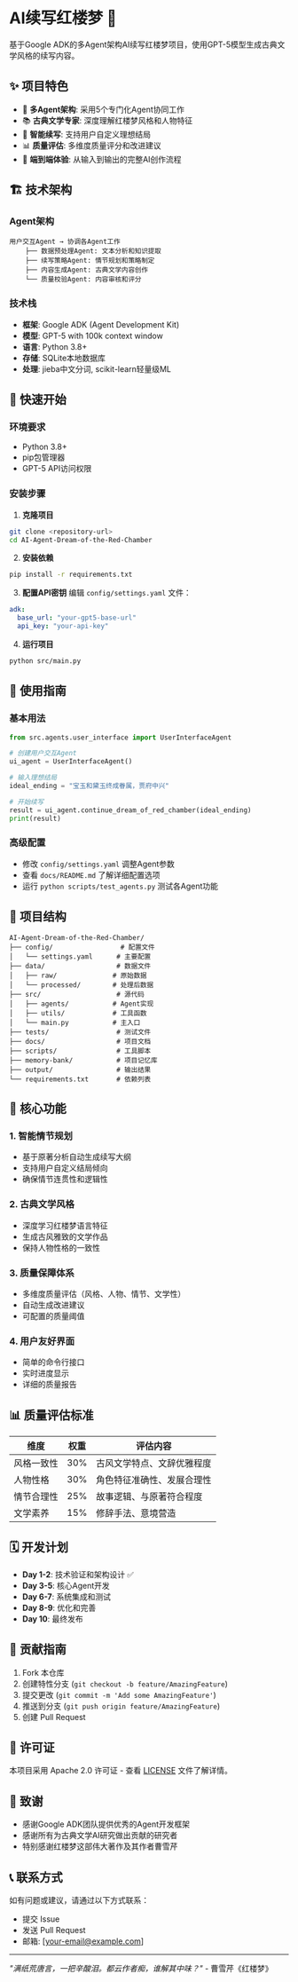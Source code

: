# AI续写红楼梦 🏮

基于Google ADK的多Agent架构AI续写红楼梦项目，使用GPT-5模型生成古典文学风格的续写内容。

## ✨ 项目特色

- 🤖 **多Agent架构**: 采用5个专门化Agent协同工作
- 📚 **古典文学专家**: 深度理解红楼梦风格和人物特征
- 🎯 **智能续写**: 支持用户自定义理想结局
- 📊 **质量评估**: 多维度质量评分和改进建议
- 🚀 **端到端体验**: 从输入到输出的完整AI创作流程

## 🏗️ 技术架构

### Agent架构
```
用户交互Agent → 协调各Agent工作
    ├── 数据预处理Agent: 文本分析和知识提取
    ├── 续写策略Agent: 情节规划和策略制定
    ├── 内容生成Agent: 古典文学内容创作
    └── 质量校验Agent: 内容审核和评分
```

### 技术栈
- **框架**: Google ADK (Agent Development Kit)
- **模型**: GPT-5 with 100k context window
- **语言**: Python 3.8+
- **存储**: SQLite本地数据库
- **处理**: jieba中文分词, scikit-learn轻量级ML

## 🚀 快速开始

### 环境要求
- Python 3.8+
- pip包管理器
- GPT-5 API访问权限

### 安装步骤

1. **克隆项目**
```bash
git clone <repository-url>
cd AI-Agent-Dream-of-the-Red-Chamber
```

2. **安装依赖**
```bash
pip install -r requirements.txt
```

3. **配置API密钥**
编辑 `config/settings.yaml` 文件：
```yaml
adk:
  base_url: "your-gpt5-base-url"
  api_key: "your-api-key"
```

4. **运行项目**
```bash
python src/main.py
```

## 📖 使用指南

### 基本用法
```python
from src.agents.user_interface import UserInterfaceAgent

# 创建用户交互Agent
ui_agent = UserInterfaceAgent()

# 输入理想结局
ideal_ending = "宝玉和黛玉终成眷属，贾府中兴"

# 开始续写
result = ui_agent.continue_dream_of_red_chamber(ideal_ending)
print(result)
```

### 高级配置
- 修改 `config/settings.yaml` 调整Agent参数
- 查看 `docs/README.md` 了解详细配置选项
- 运行 `python scripts/test_agents.py` 测试各Agent功能

## 📁 项目结构

```
AI-Agent-Dream-of-the-Red-Chamber/
├── config/                 # 配置文件
│   └── settings.yaml      # 主要配置
├── data/                  # 数据文件
│   ├── raw/              # 原始数据
│   └── processed/        # 处理后数据
├── src/                   # 源代码
│   ├── agents/           # Agent实现
│   ├── utils/            # 工具函数
│   └── main.py           # 主入口
├── tests/                 # 测试文件
├── docs/                  # 项目文档
├── scripts/               # 工具脚本
├── memory-bank/           # 项目记忆库
├── output/                # 输出结果
└── requirements.txt       # 依赖列表
```

## 🎯 核心功能

### 1. 智能情节规划
- 基于原著分析自动生成续写大纲
- 支持用户自定义结局倾向
- 确保情节连贯性和逻辑性

### 2. 古典文学风格
- 深度学习红楼梦语言特征
- 生成古风雅致的文学作品
- 保持人物性格的一致性

### 3. 质量保障体系
- 多维度质量评估（风格、人物、情节、文学性）
- 自动生成改进建议
- 可配置的质量阈值

### 4. 用户友好界面
- 简单的命令行接口
- 实时进度显示
- 详细的质量报告

## 📊 质量评估标准

| 维度 | 权重 | 评估内容 |
|------|------|----------|
| 风格一致性 | 30% | 古风文学特点、文辞优雅程度 |
| 人物性格 | 30% | 角色特征准确性、发展合理性 |
| 情节合理性 | 25% | 故事逻辑、与原著符合程度 |
| 文学素养 | 15% | 修辞手法、意境营造 |

## 🗓️ 开发计划

- **Day 1-2**: 技术验证和架构设计 ✅
- **Day 3-5**: 核心Agent开发
- **Day 6-7**: 系统集成和测试
- **Day 8-9**: 优化和完善
- **Day 10**: 最终发布

## 🤝 贡献指南

1. Fork 本仓库
2. 创建特性分支 (`git checkout -b feature/AmazingFeature`)
3. 提交更改 (`git commit -m 'Add some AmazingFeature'`)
4. 推送到分支 (`git push origin feature/AmazingFeature`)
5. 创建 Pull Request

## 📄 许可证

本项目采用 Apache 2.0 许可证 - 查看 [LICENSE](LICENSE) 文件了解详情。

## 🙏 致谢

- 感谢Google ADK团队提供优秀的Agent开发框架
- 感谢所有为古典文学AI研究做出贡献的研究者
- 特别感谢红楼梦这部伟大著作及其作者曹雪芹

## 📞 联系方式

如有问题或建议，请通过以下方式联系：
- 提交 Issue
- 发送 Pull Request
- 邮箱: [your-email@example.com]

---

*"满纸荒唐言，一把辛酸泪。都云作者痴，谁解其中味？"* - 曹雪芹《红楼梦》
